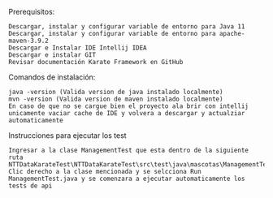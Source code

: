 Prerequisitos:

    Descargar, instalar y configurar variable de entorno para Java 11
    Descargar, instalar y configurar variable de entorno para apache-maven-3.9.2
    Descargar e Instalar IDE Intellij IDEA
    Descargar e instalar GIT
    Revisar documentación Karate Framework en GitHub
    
    
Comandos de instalación:

    java -version (Valida version de java instalado localmente)
    mvn -version (Valida version de maven instalado localmente)
    En caso de que no se cargue bien el proyecto ala brir con intellij unicamente vaciar cache de IDE y volvera a descargar y actualziar automaticamente

Instrucciones para ejecutar los test

    Ingresar a la clase ManagementTest que esta dentro de la siguiente ruta NTTDataKarateTest\NTTDataKarateTest\src\test\java\mascotas\ManagementTest.java
    Clic derecho a la clase mencionada y se selcciona Run ManagementTest.java y se comenzara a ejecutar automaticamente los tests de api
